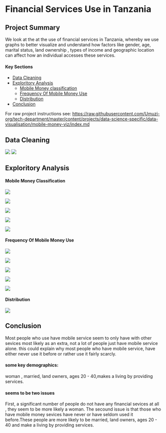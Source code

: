 # Financial Services Use in Tanzania

## Project Summary

We look at the at the use of financial services in Tanzania, whereby we use graphs to better visualize and understand how factors like gender, age, marital status, land ownership , types of income and geographic location can affect how an individual accesses these services.

#### Key Sections 
* [Data Cleaning](Data_Cleaning)
* [Exploritory Analysis](Exploritory_Analysis)
  * [Mobile Money classification](Mobile_Money_Classification)
  * [Frequency Of Mobile Money Use](Frequency_Of_Mobile_Money_Use)
  * [Distribution](Distribution)
* [Conclusion](Conclusion)

For raw project instructions see: https://raw.githubusercontent.com/Umuzi-org/tech-department/master/content/projects/data-science-specific/data-visualisation/mobile-money-viz/index.md

## Data Cleaning
![](https://lh3.googleusercontent.com/Ds3hQHfCR2a8p5JvHxVKx-8nQ5D-KHAJwsnzfqjX8Mihesj_zMypXMK7gzw6Y7AP7_-rqML6Aps9_xEXv7OeUzPXFrt6U9ABxdg78rit1xvBV4MD-RfpwVNzf2ToDc_0gq26P7Sw=w2400)
![](https://lh3.googleusercontent.com/M_v9x2E6xmvvUHqP_9EO7rCSLWCdgM6RFub8yP37_raK44VOmzZGiGRlQmkCy8WXFzJKlrRjM5OkU1qDznzKtmnfPiESj1zhx1p4veNOLRoFkCGxbF799xeqCviihBUpYfcf5Wyg=w2400)

## Exploritory Analysis

####  Mobile Money Classification
![](https://lh3.googleusercontent.com/B1qkhH_2LvKrSojujYXPQRjvCmT6cNEnU1cvQfVeyampnVDAhgjEyw-i_iPFC_FxVpCEYNc5j3Su81MqxMKtT1DvydMVoZWKby_3ycEP5e5AuOTWrMAfn1GzJ0vdOyeuMdta772S=w2400)

![](https://lh3.googleusercontent.com/F9U66UuHecS7btd0mjO6pZZvt3gG4ap0Lx2M0dIcQJxIBlkVwqFbMFL71O3CmD6asxBhL_jS1qrKpYWF0Va0RCTfVTTSGfT4yp5SJSbDkkE_MW8gGZteDt6AfYfEUB619FbRoUta=w2400)

![](https://lh3.googleusercontent.com/4gXnQE7c5kEhIjOHlErWGY09eLyu6S4Th5kuGfhJi9hjcfhQYctKZ70VjEnm5olGZoPcCKo9McqyWEFgP-NGHtd6Udg7hwoqY-oAJTL_ukLymqxe2HbhhSijr5-LVX82Ut1vm-G_=w2400)

![](https://lh3.googleusercontent.com/3qOHC5dkcgw0IDU1gfVKtFMJY190y-sm-GRkDzgS_UfC3rjOy2GdZe1sgnRW-DE83CvcutxjffltZ0MvRNz3V92FjzwJGvsJwAKeGwjhzADlq3JlHrbbZg8rOGh2_-cX0UxBWVXh=w2400)

![](https://lh3.googleusercontent.com/N0aDf4eeu4oCDjzcRWw89nNmJLLBe59hQbsYzEs89mqKNPhmaQxleEcyjiddUutz3wyRjPGEnUBPMo8STYLBMMncLt1MVTqPcCuZtEfAzi3gF2k35WqK8jQYvCoxKbCsUm8nr-iM=w2400)

#### Frequency Of Mobile Money Use
![](https://lh3.googleusercontent.com/usVEIhKtSeH479w_t9UnDcUp3feWUNnbia1U9mISVrjtiMWkXc9RZKdUdo8fABoagwjoGfQb7vnDhRYIezQVuY-pkRelFJ55BSeETWY3FmiF1bur_iq2zvoV22zg5es8vZ9R9-f2=w2400)

![](https://lh3.googleusercontent.com/gXAs2G3HscbE5PNO18Vhendk59rmkxHGwt2GPnYP-CuqcJ1olwChIzczgxyG0o578SM-Maytoo7LiJ2oSLnkLa4BLF7nD6QSYK5-m4QwR0TUUh7uDzxalgrqfs52l6ERVOYqYNVl=w2400)

![](https://lh3.googleusercontent.com/6-Q9VjSa0qXFmDKAcDpalitzDIzAh9-cs4NeK8NOev9Py6ZqT2boWZrzeais0eZpsf9SOlNdVL1k-0a5l0GcjNVSKlSdqvQ5s1wYvH6XSzq4IAw_LlfieVjfZjnWLh-YMnSHU6XB=w2400)

![](https://lh3.googleusercontent.com/_n3nIWMbQOcrIo9y3n7ABa1KLuG4p6x2-77o7aTXmoshP8ibC2EkTaMc5Oj_K5oRtszW8zILQXYi157svefNP74d9lJqZCsyrZsx9n-kacuG4XHvbyw4aSxceWSees13_z_4Io6Q=w2400)

![](https://lh3.googleusercontent.com/s6NBVD3FESl08RZpRYcNK1svGMcqBvmusPMLWF1tQghdNgeuJkzS6GMEHD__k7tKFu8ha3PbT63QFatAsxOc0f9OJhMYo--jHK09GRdB7FpXWG3uYk6Pp6byCNx7Salp9L6xaat4=w2400)

#### Distribution

![](https://lh3.googleusercontent.com/S-gB0dklaTzj4hZ-hPIal88Om6586MlVEPQe57ikxerS0ZcbXlSIu_Q2Bp7FqepDl4tOBVZy50z55ar6t0gd6cYuMHb4xnn6D3DMc3NFGVEZdjrInjCK7G2PwFrd41Tb1GBKKSuW=w2400)

## Conclusion

Most people who use have mobile service seem to only have with other sevices most likely as an extra, not a lot of people just have mobile service alone. this could explain why most people who have mobile service, have either never use it before or rather use it fairly scarcly.

#### some key demographics:
woman , married, land owners, ages 20 - 40,makes a living by providing services.

#### seems to be two issues
First, a significant number of people do not have any financial sevices at all , they seem to be more likely a woman. The secound issue is that those who have mobile money sevices have never or have seldom used it before.These people are more likely to be married, land owners, ages 20 - 40 and make a living by providing services.
